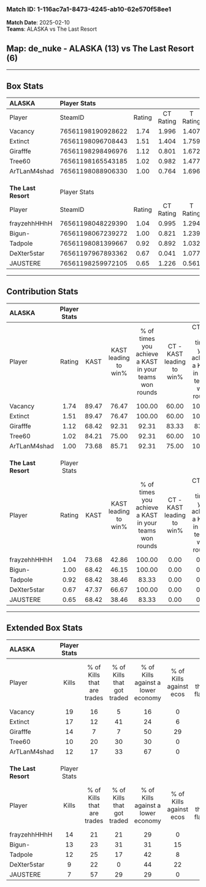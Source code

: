 ### Match ID: 1-116ac7a1-8473-4245-ab10-62e570f58ee1  
**Match Date**: 2025-02-10  
**Teams**: ALASKA vs The Last Resort  

## **Map**: de_nuke - ALASKA (13) vs The Last Resort (6)  
---  

## Box Stats  

| **ALASKA**          | Player Stats      |        |           |          |       |      |       |         |        |      |     |
| :- | :- | :-: | :-: | :-: | :-: | :-: | :-: | :-: | :-: | :-: | :-: |
| Player              | SteamID           | Rating | CT Rating | T Rating | KAST  | ADR  | Kills | Assists | Deaths | K/D  | HS% |
| Vacancy             | 76561198190928622 |  1.74  |   1.996   |  1.407   | 89.47 | 98.9 |  19   |    7    |   7    | 2.71 | 63  |
| Extinct             | 76561198096708443 |  1.51  |   1.404   |  1.759   | 89.47 | 93.7 |  17   |    5    |   11   | 1.55 | 47  |
| Girafffe            | 76561198298496976 |  1.12  |   0.801   |  1.672   | 68.42 | 83.7 |  14   |    4    |   13   | 1.08 | 78  |
| Tree60              | 76561198165543185 |  1.02  |   0.982   |  1.477   | 84.21 | 60.4 |  10   |    7    |   12   | 0.83 | 40  |
| ArTLanM4shad        | 76561198088906330 |  1.00  |   0.764   |  1.696   | 73.68 | 55.1 |  12   |    2    |   12   | 1.00 | 50  |
|                     |                   |        |           |          |       |      |       |         |        |      |     |
|                     |                   |        |           |          |       |      |       |         |        |      |     |
|                     |                   |        |           |          |       |      |       |         |        |      |     |
| **The Last Resort** | Player Stats      |        |           |          |       |      |       |         |        |      |     |
| Player              | SteamID           | Rating | CT Rating | T Rating | KAST  | ADR  | Kills | Assists | Deaths | K/D  | HS% |
| frayzehhHHhH        | 76561198048229390 |  1.04  |   0.995   |  1.294   | 73.68 | 76.8 |  14   |    2    |   16   | 0.88 | 57  |
| Bigun-              | 76561198067239272 |  1.00  |   0.821   |  1.239   | 68.42 | 78.5 |  13   |    3    |   15   | 0.87 | 53  |
| Tadpole             | 76561198081399667 |  0.92  |   0.892   |  1.032   | 68.42 | 67.9 |  12   |    4    |   15   | 0.80 | 83  |
| DeXter5star         | 76561197967893362 |  0.67  |   0.041   |  1.077   | 47.37 | 57.0 |   9   |    1    |   12   | 0.75 | 44  |
| JAUSTERE            | 76561198259972105 |  0.65  |   1.226   |  0.561   | 68.42 | 42.3 |   7   |    5    |   14   | 0.50 | 71  |
---  

## Contribution Stats  

| **ALASKA**          | Player Stats |       |                      |                                                        |                           |                                                             |                          |                                                            |
| :- | :-: | :-: | :-: | :-: | :-: | :-: | :-: | :-: |
| Player              |    Rating    | KAST  | KAST leading to win% | % of times you achieve a KAST in your teams won rounds | CT - KAST leading to win% | CT - % of times you achieve a KAST in your teams won rounds | T - KAST leading to win% | T - % of times you achieve a KAST in your teams won rounds |
| Vacancy             |     1.74     | 89.47 |        76.47         |                         100.00                         |           60.00           |                           100.00                            |          100.00          |                           100.00                           |
| Extinct             |     1.51     | 89.47 |        76.47         |                         100.00                         |           60.00           |                           100.00                            |          100.00          |                           100.00                           |
| Girafffe            |     1.12     | 68.42 |        92.31         |                         92.31                          |           83.33           |                            83.33                            |          100.00          |                           100.00                           |
| Tree60              |     1.02     | 84.21 |        75.00         |                         92.31                          |           60.00           |                           100.00                            |          100.00          |                           85.71                            |
| ArTLanM4shad        |     1.00     | 73.68 |        85.71         |                         92.31                          |           75.00           |                           100.00                            |          100.00          |                           85.71                            |
|                     |              |       |                      |                                                        |                           |                                                             |                          |                                                            |
|                     |              |       |                      |                                                        |                           |                                                             |                          |                                                            |
|                     |              |       |                      |                                                        |                           |                                                             |                          |                                                            |
| **The Last Resort** | Player Stats |       |                      |                                                        |                           |                                                             |                          |                                                            |
| Player              |    Rating    | KAST  | KAST leading to win% | % of times you achieve a KAST in your teams won rounds | CT - KAST leading to win% | CT - % of times you achieve a KAST in your teams won rounds | T - KAST leading to win% | T - % of times you achieve a KAST in your teams won rounds |
| frayzehhHHhH        |     1.04     | 73.68 |        42.86         |                         100.00                         |           0.00            |                            0.00                             |          66.67           |                           100.00                           |
| Bigun-              |     1.00     | 68.42 |        46.15         |                         100.00                         |           0.00            |                            0.00                             |          75.00           |                           100.00                           |
| Tadpole             |     0.92     | 68.42 |        38.46         |                         83.33                          |           0.00            |                            0.00                             |          62.50           |                           83.33                            |
| DeXter5star         |     0.67     | 47.37 |        66.67         |                         100.00                         |           0.00            |                            0.00                             |          85.71           |                           100.00                           |
| JAUSTERE            |     0.65     | 68.42 |        38.46         |                         83.33                          |           0.00            |                            0.00                             |          62.50           |                           83.33                            |
---  

## Extended Box Stats  

| **ALASKA**          | Player Stats |                            |                            |                                    |                         |                              |                                 |        |                             |                                     |                          |                               |                            |
| :- | :-: | :-: | :-: | :-: | :-: | :-: | :-: | :-: | :-: | :-: | :-: | :-: | :-: |
| Player              |    Kills     | % of Kills that are trades | % of Kills that got traded | % of Kills against a lower economy | % of Kills against ecos | % of Kills that are flawless | % of Kills that are close duels | Deaths | % of Deaths that get traded | % of Deaths against a lower economy | % of Deaths against ecos | % of Deaths that are flawless | % of Deaths that are close |
| Vacancy             |      19      |             16             |             5              |                 16                 |            0            |              58              |               11                |   7    |             14              |                 29                  |            0             |              43               |             0              |
| Extinct             |      17      |             12             |             41             |                 24                 |            6            |              65              |                0                |   11   |              9              |                 36                  |            0             |              64               |             0              |
| Girafffe            |      14      |             7              |             7              |                 50                 |           29            |              50              |                0                |   13   |              0              |                 31                  |            0             |              69               |             0              |
| Tree60              |      10      |             20             |             30             |                 30                 |            0            |              40              |               10                |   12   |             42              |                 25                  |            0             |              58               |             8              |
| ArTLanM4shad        |      12      |             17             |             33             |                 67                 |            0            |              83              |                8                |   12   |             33              |                 33                  |            0             |              67               |             0              |
|                     |              |                            |                            |                                    |                         |                              |                                 |        |                             |                                     |                          |                               |                            |
|                     |              |                            |                            |                                    |                         |                              |                                 |        |                             |                                     |                          |                               |                            |
|                     |              |                            |                            |                                    |                         |                              |                                 |        |                             |                                     |                          |                               |                            |
| **The Last Resort** | Player Stats |                            |                            |                                    |                         |                              |                                 |        |                             |                                     |                          |                               |                            |
| Player              |    Kills     | % of Kills that are trades | % of Kills that got traded | % of Kills against a lower economy | % of Kills against ecos | % of Kills that are flawless | % of Kills that are close duels | Deaths | % of Deaths that get traded | % of Deaths against a lower economy | % of Deaths against ecos | % of Deaths that are flawless | % of Deaths that are close |
| frayzehhHHhH        |      14      |             21             |             21             |                 29                 |            0            |              71              |                0                |   16   |             31              |                 19                  |            6             |              56               |             6              |
| Bigun-              |      13      |             23             |             31             |                 31                 |           15            |              54              |                0                |   15   |             20              |                 20                  |            7             |              53               |             7              |
| Tadpole             |      12      |             25             |             17             |                 42                 |            8            |              50              |                8                |   15   |             13              |                 20                  |            7             |              80               |             7              |
| DeXter5star         |      9       |             22             |             0              |                 44                 |           22            |              78              |                0                |   12   |              8              |                  8                  |            0             |              67               |             0              |
| JAUSTERE            |      7       |             57             |             29             |                 29                 |            0            |              71              |                0                |   14   |             36              |                 36                  |            7             |              50               |             7              |
